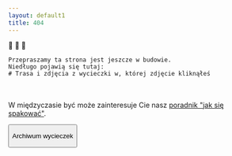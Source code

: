 ```yaml
---
layout: default1
title: 404
---
```

<div class="flex items-center justify-center h-screen m-5">
  <div class="center animate-bounce text-3xl sm:text-6xl m-6">🌲 🌄 🌲</div>

    Przepraszamy ta strona jest jeszcze w budowie. 
    Niedługo pojawią się tutaj:
    # Trasa i zdjęcia z wycieczki w, której zdjęcie kliknąłeś 
<br><br>
    W międzyczasie być może zainteresuje Cie nasz <a href="ekwipunek.html">poradnik "jak się  spakować"</a>.

<button class="text-amber-50 w-full px-6 red-yellow-button py-3 sm:px-10 dm:px-15 sm:py-4 cursor-pointer rounded-full orangeShadow font-medium"
        onclick="window.location.href='https://kama-pa-go.github.io/KGprojects/galeria.html'">
        <p class="text-base sm:text-lg md:text-xl">Archiwum wycieczek</p>
</button> 
</div>
